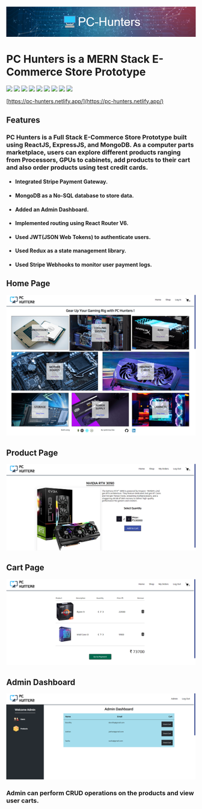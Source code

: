 ![](./public/banner.png)

# PC Hunters is a MERN Stack E-Commerce Store Prototype

![](https://img.shields.io/badge/React-18.0.2-blue?style=for-the-badge&logo=React)
![](https://img.shields.io/badge/Redux_Toolkit-1.9.5-purple?style=for-the-badge&logo=redux&color=%23593D88)
![](https://img.shields.io/badge/React_Router-6-blue?style=for-the-badge&logo=reactrouter&color=%23F44250)
![](https://img.shields.io/badge/mongodb-6.0-green?style=for-the-badge&logo=mongodb&color=%2300ED64)
![](https://img.shields.io/badge/nodejs-18.17.1-green?style=for-the-badge&logo=nodedotjs)
![](https://img.shields.io/badge/express-4.18.1-black?style=for-the-badge&logo=express)
![](https://img.shields.io/badge/mongoose-6.11.0-black?style=for-the-badge&logo=mongoose&color=%23A03333)
![](https://img.shields.io/badge/HTML-5-orange?style=for-the-badge&logo=HTML5)
![](https://img.shields.io/badge/CSS-3-blue?style=for-the-badge&logo=CSS3)


[https://pc-hunters.netlify.app/](https://pc-hunters.netlify.app/)

## Features
### PC Hunters is a Full Stack E-Commerce Store Prototype built using ReactJS, ExpressJS, and MongoDB. As a computer parts marketplace, users can explore different products ranging from Processors, GPUs to cabinets, add products to their cart and also order products using test credit cards.

* #### Integrated Stripe Payment Gateway.
* #### MongoDB as a No-SQL database to store data.
* #### Added an Admin Dashboard.
* #### Implemented routing using React Router V6.
* #### Used JWT(JSON Web Tokens) to authenticate users.
* #### Used Redux as a state management library.
* #### Used Stripe Webhooks to monitor user payment logs.

## Home Page

![](./public/home.png)

## Product Page

![](./public/Product-page.png)

## Cart Page

![](./public/Cart-page.png)

## Admin Dashboard

![](./public/admin-dashboard.png)

### Admin can perform CRUD operations on the products and view user carts.